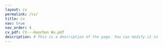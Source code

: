 ```yaml
---
layout: cv
permalink: /cv/
title: cv
nav: true
nav_order: 4
cv_pdf: CV---Haochen Wu.pdf
description: # This is a description of the page. You can modify it in 'pages/_cv.md'. You can also change or remove the top pdf download button. cv is located in _data/cv.yml
---
```

